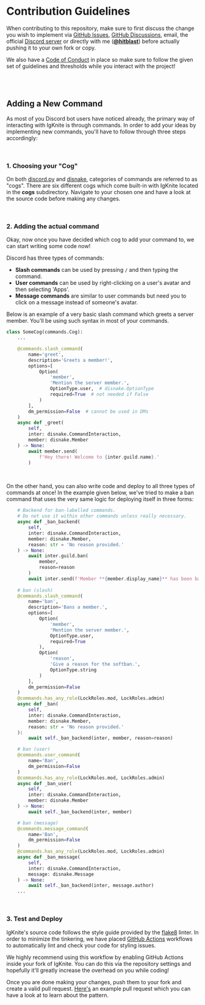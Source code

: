 # Contribution Guidelines

When contributing to this repository, make sure to first discuss the change you wish to implement via [GitHub Issues](https://github.com/IgKniteDev/IgKnite/issues), [GitHub Discussions](https://github.com/IgKniteDev/IgKnite/discussions), email, the official [Discord server](https://discord.gg/ftVPgrw54A) or directly with me ([**@hitblast**](https://github.com/hitblast)) before actually pushing it to your own fork or copy.

We also have a [Code of Conduct](./CODE_OF_CONDUCT.md) in place so make sure to follow the given set of guidelines and thresholds while you interact with the project!

<br><br>

## Adding a New Command

As most of you Discord bot users have noticed already, the primary way of interacting with IgKnite is through commands. In order to add your ideas by implementing new commands, you'll have to follow through three steps accordingly:

<br>

### 1. Choosing your "Cog"

On both [discord.py](https://github.com/Rapptz/discord.py) and [disnake](https://github.com/DisnakeDev/disnake), categories of commands are referred to as "cogs". There are six different cogs which come built-in with IgKnite located in the **cogs** subdirectory. Navigate to your chosen one and have a look at the source code before making any changes.

<br>

### 2. Adding the actual command

Okay, now once you have decided which cog to add your command to, we can start writing some code now! 

Discord has three types of commands:

- **Slash commands** can be used by pressing `/` and then typing the command.
- **User commands** can be used by right-clicking on a user's avatar and then selecting 'Apps'.
- **Message commands** are similar to user commands but need you to click on a message instead of someone's avatar.

Below is an example of a very basic slash command which greets a server member. You'll be using such syntax in most of your commands.

```python
class SomeCog(commands.Cog):
    ...

    @commands.slash_command(
        name='greet',
        description='Greets a member!',
        options=[
            Option(
                'member',
                'Mention the server member.',
                OptionType.user,  # disnake.OptionType
                required=True  # not needed if False
            )
        ],
        dm_permission=False  # cannot be used in DMs
    )
    async def _greet(
        self,
        inter: disnake.CommandInteraction,
        member: disnake.Member
    ) -> None:
        await member.send(
            f'Hey there! Welcome to {inter.guild.name}.'  
        )
```

<br>

On the other hand, you can also write code and deploy to all three types of commands at once! In the example given below, we've tried to make a ban command that uses the very same logic for deploying itself in three forms:

```python
    # Backend for ban-labelled commands.
    # Do not use it within other commands unless really necessary.
    async def _ban_backend(
        self,
        inter: disnake.CommandInteraction,
        member: disnake.Member,
        reason: str = 'No reason provided.'
    ) -> None:
        await inter.guild.ban(
            member,
            reason=reason
        )
        await inter.send(f'Member **{member.display_name}** has been banned! Reason: {reason}')
    
    # ban (slash)
    @commands.slash_command(
        name='ban',
        description='Bans a member.',
        options=[
            Option(
                'member',
                'Mention the server member.',
                OptionType.user,
                required=True
            ),
            Option(
                'reason',
                'Give a reason for the softban.',
                OptionType.string
            )
        ],
        dm_permission=False
    )
    @commands.has_any_role(LockRoles.mod, LockRoles.admin)
    async def _ban(
        self,
        inter: disnake.CommandInteraction,
        member: disnake.Member,
        reason: str = 'No reason provided.'
    ):
        await self._ban_backend(inter, member, reason=reason)

    # ban (user)
    @commands.user_command(
        name='Ban',
        dm_permission=False
    )
    @commands.has_any_role(LockRoles.mod, LockRoles.admin)
    async def _ban_user(
        self,
        inter: disnake.CommandInteraction,
        member: disnake.Member
    ) -> None:
        await self._ban_backend(inter, member)

    # ban (message)
    @commands.message_command(
        name='Ban',
        dm_permission=False
    )
    @commands.has_any_role(LockRoles.mod, LockRoles.admin)
    async def _ban_message(
        self,
        inter: disnake.CommandInteraction,
        message: disnake.Message
    ) -> None:
        await self._ban_backend(inter, message.author)
    ...
```

<br>

### 3. Test and Deploy

IgKnite's source code follows the style guide provided by the [flake8](https://flake8.pycqa.org) linter. In order to minimize the tinkering, we have placed [GitHub Actions](https://github.com/features/actions) workflows to automatically lint and check your code for styling issues. 

We highly recommend using this workflow by enabling GitHub Actions inside your fork of IgKnite. You can do this via the repository settings and hopefully it'll greatly increase the overhead on you while coding!

Once you are done making your changes, push them to your fork and create a valid pull request. [Here's](https://github.com/IgKniteDev/IgKnite/pull/36) an example pull request which you can have a look at to learn about the pattern.